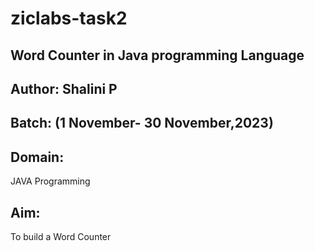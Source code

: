 # ziclabs-task2
## Word Counter in Java programming Language
## Author: Shalini P
## Batch: (1 November- 30 November,2023)
## Domain: 
JAVA Programming
## Aim: 
To build a Word Counter
